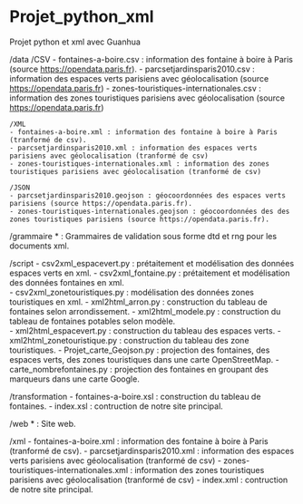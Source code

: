 # Projet_python_xml
Projet python et xml avec Guanhua

/data
	/CSV
	- fontaines-a-boire.csv : information des fontaine à boire à Paris (source https://opendata.paris.fr).
	- parcsetjardinsparis2010.csv : information des espaces verts parisiens avec géolocalisation (source https://opendata.paris.fr) 
	- zones-touristiques-internationales.csv : information des zones touristiques parisiens avec géolocalisation (source https://opendata.paris.fr) 

	/XML
	- fontaines-a-boire.xml : information des fontaine à boire à Paris (tranformé de csv).
	- parcsetjardinsparis2010.xml : information des espaces verts parisiens avec géolocalisation (tranformé de csv) 
	- zones-touristiques-internationales.xml : information des zones touristiques parisiens avec géolocalisation (tranformé de csv) 

	/JSON
	- parcsetjardinsparis2010.geojson : géocoordonnées des espaces verts parisiens (source https://opendata.paris.fr).
	- zones-touristiques-internationales.geojson : géocoordonnées des des zones touristiques parisiens (source https://opendata.paris.fr).

/grammaire
	* : Grammaires de validation sous forme dtd et rng pour les documents xml.

/script
	- csv2xml_espacevert.py : prétaitement et modélisation des données espaces verts en xml.
	- csv2xml_fontaine.py : prétaitement et modélisation des données fontaines en xml.	
	- csv2xml_zonetouristiques.py : modélisation des données zones touristiques en xml.
	- xml2html_arron.py : construction du tableau de fontaines selon arrondissement.
	- xml2html_modele.py : construction du tableau de fontaines potables selon modèle.		
	- xml2html_espacevert.py : construction du tableau des espaces verts.
	- xml2html_zonetouristique.py : construction du tableau des zone touristiques.
	- Projet_carte_Geojson.py : projection des fontaines, des espaces verts, des zones touristiques dans une carte OpenStreetMap.
	- carte_nombrefontaines.py :  projection des fontaines en groupant des marqueurs dans une carte Google.

/transformation
	- fontaines-a-boire.xsl : construction du tableau de fontaines.
	- index.xsl : contruction de notre site principal.


/web
	* : Site web.


/xml
	- fontaines-a-boire.xml : information des fontaine à boire à Paris (tranformé de csv).
	- parcsetjardinsparis2010.xml : information des espaces verts parisiens avec géolocalisation (tranformé de csv) 
	- zones-touristiques-internationales.xml : information des zones touristiques parisiens avec géolocalisation (tranformé de csv) 
	- index.xml : contruction de notre site principal.

